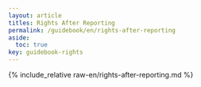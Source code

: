 ```yaml
---
layout: article
titles: Rights After Reporting
permalink: /guidebook/en/rights-after-reporting
aside:
  toc: true
key: guidebook-rights
---
```


{% include_relative raw-en/rights-after-reporting.md %}
